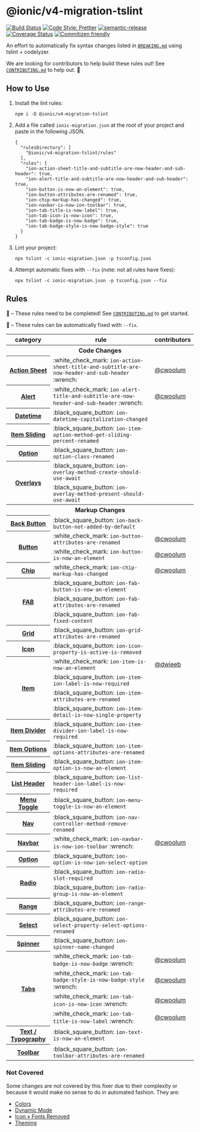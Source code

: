 # @ionic/v4-migration-tslint

[![Build Status][circle-badge]][circle-badge-url]
[![Code Style: Prettier](https://img.shields.io/badge/code_style-prettier-ff69b4.svg)](https://github.com/prettier/prettier)
[![semantic-release](https://img.shields.io/badge/%20%20%F0%9F%93%A6%F0%9F%9A%80-semantic--release-e10079.svg)](https://github.com/semantic-release/semantic-release)
[![Coverage Status](https://coveralls.io/repos/github/ionic-team/v4-migration-tslint/badge.svg?branch=master)](https://coveralls.io/github/ionic-team/v4-migration-tslint?branch=master)
[![Commitizen friendly](https://img.shields.io/badge/commitizen-friendly-brightgreen.svg)](http://commitizen.github.io/cz-cli/)

An effort to automatically fix syntax changes listed in [`BREAKING.md`](https://github.com/ionic-team/ionic/blob/master/angular/BREAKING.md) using tslint + codelyzer.

We are looking for contributors to help build these rules out! See [`CONTRIBUTING.md`](https://github.com/ionic-team/v4-migration-tslint/blob/develop/CONTRIBUTING.md) to help out. :sparkling_heart:

## How to Use

1. Install the lint rules:

    ```
    npm i -D @ionic/v4-migration-tslint
    ```

1. Add a file called `ionic-migration.json` at the root of your project and paste in the following JSON.

    ```
    {
      "rulesDirectory": [
        "@ionic/v4-migration-tslint/rules"
      ],
      "rules": {
        "ion-action-sheet-title-and-subtitle-are-now-header-and-sub-header": true,
        "ion-alert-title-and-subtitle-are-now-header-and-sub-header": true,
        "ion-button-is-now-an-element": true,
        "ion-button-attributes-are-renamed": true,
        "ion-chip-markup-has-changed": true,
        "ion-navbar-is-now-ion-toolbar": true,
        "ion-tab-title-is-now-label": true,
        "ion-tab-icon-is-now-icon": true,
        "ion-tab-badge-is-now-badge": true,
        "ion-tab-badge-style-is-now-badge-style": true
      }
    }
    ```

1. Lint your project:

    ```
    npx tslint -c ionic-migration.json -p tsconfig.json
    ```

1. Attempt automatic fixes with `--fix` (note: not all rules have fixes):

    ```
    npx tslint -c ionic-migration.json -p tsconfig.json --fix
    ```

## Rules

:black_square_button: &ndash; These rules need to be completed! See [`CONTRIBUTING.md`](https://github.com/ionic-team/v4-migration-tslint/blob/develop/CONTRIBUTING.md) to get started.

:wrench: &ndash; These rules can be automatically fixed with `--fix`.

<table>
<tr>
    <th>category</th>
    <th>rule</th>
    <th>contributors</th>
</tr>
<tr>
    <th colspan="3">Code Changes</th>
</tr>
<tr>
    <th><a href="https://github.com/ionic-team/ionic/blob/master/angular/BREAKING.md#action-sheet">Action Sheet</a></th>
    <td>:white_check_mark: <code>ion-action-sheet-title-and-subtitle-are-now-header-and-sub-header</code> :wrench:</td>
    <td><a href="https://github.com/cwoolum">@cwoolum</a></td>
</tr>
<tr>
    <th><a href="https://github.com/ionic-team/ionic/blob/master/angular/BREAKING.md#alert">Alert</a></th>
    <td>:white_check_mark: <code>ion-alert-title-and-subtitle-are-now-header-and-sub-header</code> :wrench:</td>
    <td><a href="https://github.com/cwoolum">@cwoolum</a></td>
</tr>
<tr>
    <th><a href="https://github.com/ionic-team/ionic/blob/master/angular/BREAKING.md#datetime">Datetime</a></th>
    <td>:black_square_button: <code>ion-datetime-capitalization-changed</code></td>
    <td></td>
</tr>
<tr>
    <th><a href="https://github.com/ionic-team/ionic/blob/master/angular/BREAKING.md#item-sliding">Item Sliding</a></th>
    <td>:black_square_button: <code>ion-item-option-method-get-sliding-percent-renamed</code></td>
    <td></td>
</tr>
<tr>
    <th><a href="https://github.com/ionic-team/ionic/blob/master/angular/BREAKING.md#option">Option</a></th>
    <td>:black_square_button: <code>ion-option-class-renamed</code></td>
    <td></td>
</tr>
<tr>
    <th rowspan="2"><a href="https://github.com/ionic-team/ionic/blob/master/angular/BREAKING.md#overlays">Overlays</a></th>
    <td>:black_square_button: <code>ion-overlay-method-create-should-use-await</code></td>
    <td></td>
</tr>
<tr>
    <td>:black_square_button: <code>ion-overlay-method-present-should-use-await</code></td>
    <td></td>
</tr>
<tr>
    <th colspan="3">Markup Changes</th>
</tr>
<tr>
    <th><a href="https://github.com/ionic-team/ionic/blob/master/angular/BREAKING.md#back-button">Back Button</a></th>
    <td>:black_square_button: <code>ion-back-button-not-added-by-default</code></td>
    <td></td>
</tr>
<tr>
    <th rowspan="2"><a href="https://github.com/ionic-team/ionic/blob/master/angular/BREAKING.md#button">Button</a></th>
    <td>:white_check_mark: <code>ion-button-attributes-are-renamed</code></td>
    <td><a href="https://github.com/cwoolum">@cwoolum</a></td>
</tr>
<tr>
    <td>:white_check_mark: <code>ion-button-is-now-an-element</code></td>
    <td><a href="https://github.com/cwoolum">@cwoolum</a></td>
</tr>
<tr>
    <th><a href="https://github.com/ionic-team/ionic/blob/master/angular/BREAKING.md#chip">Chip</a></th>
    <td>:white_check_mark: <code>ion-chip-markup-has-changed</code></td>
    <td><a href="https://github.com/cwoolum">@cwoolum</a></td>
</tr>
<tr>
    <th rowspan="3"><a href="https://github.com/ionic-team/ionic/blob/master/angular/BREAKING.md#fab">FAB</a></th>
    <td>:black_square_button: <code>ion-fab-button-is-now-an-element</code></td>
    <td></td>
</tr>
<tr>
    <td>:black_square_button: <code>ion-fab-attributes-are-renamed</code></td>
    <td></td>
</tr>
<tr>
    <td>:black_square_button: <code>ion-fab-fixed-content</code></td>
    <td></td>
</tr>
<tr>
    <th><a href="https://github.com/ionic-team/ionic/blob/master/angular/BREAKING.md#grid">Grid</a></th>
    <td>:black_square_button: <code>ion-grid-attributes-are-renamed</code></td>
    <td></td>
</tr>
<tr>
    <th><a href="https://github.com/ionic-team/ionic/blob/master/angular/BREAKING.md#icon">Icon</a></th>
    <td>:black_square_button: <code>ion-icon-property-is-active-is-removed</code></td>
    <td></td>
</tr>
<tr>
    <th rowspan="4"><a href="https://github.com/ionic-team/ionic/blob/master/angular/BREAKING.md#item">Item</a></th>
    <td>:white_check_mark: <code>ion-item-is-now-an-element</code></td>
    <td><a href="https://github.com/dwieeb">@dwieeb</a></td>
</tr>
<tr>
    <td>:black_square_button: <code>ion-item-ion-label-is-now-required</code></td>
    <td></td>
</tr>
<tr>
    <td>:black_square_button: <code>ion-item-attributes-are-renamed</code></td>
    <td></td>
</tr>
<tr>
    <td>:black_square_button: <code>ion-item-detail-is-now-single-property</code></td>
    <td></td>
</tr>
<tr>
    <th><a href="https://github.com/ionic-team/ionic/blob/master/angular/BREAKING.md#item-divider">Item Divider</a></th>
    <td>:black_square_button: <code>ion-item-divider-ion-label-is-now-required</code></td>
    <td></td>
</tr>
<tr>
    <th><a href="https://github.com/ionic-team/ionic/blob/master/angular/BREAKING.md#item-options">Item Options</a></th>
    <td>:black_square_button: <code>ion-item-options-attributes-are-renamed</code></td>
    <td></td>
</tr>
<tr>
    <th><a href="https://github.com/ionic-team/ionic/blob/master/angular/BREAKING.md#item-sliding">Item Sliding</a></th>
    <td>:black_square_button: <code>ion-item-option-is-now-an-element</code></td>
    <td></td>
</tr>
<tr>
    <th><a href="https://github.com/ionic-team/ionic/blob/master/angular/BREAKING.md#list-header">List Header</a></th>
    <td>:black_square_button: <code>ion-list-header-ion-label-is-now-required</code></td>
    <td></td>
</tr>
<tr>
    <th><a href="https://github.com/ionic-team/ionic/blob/master/angular/BREAKING.md#menu-toggle">Menu Toggle</a></th>
    <td>:black_square_button: <code>ion-menu-toggle-is-now-an-element</code></td>
    <td></td>
</tr>
<tr>
    <th><a href="https://github.com/ionic-team/ionic/blob/master/angular/BREAKING.md#nav">Nav</a></th>
    <td>:black_square_button: <code>ion-nav-controller-method-remove-renamed</code></td>
    <td></td>
</tr>
<tr>
    <th><a href="https://github.com/ionic-team/ionic/blob/master/angular/BREAKING.md#navbar">Navbar</a></th>
    <td>:white_check_mark: <code>ion-navbar-is-now-ion-toolbar</code> :wrench:</td>
    <td><a href="https://github.com/cwoolum">@cwoolum</a></td>
</tr>
<tr>
    <th><a href="https://github.com/ionic-team/ionic/blob/master/angular/BREAKING.md#option">Option</a></th>
    <td>:black_square_button: <code>ion-option-is-now-ion-select-option</code></td>
    <td></td>
</tr>
<tr>
    <th rowspan="2"><a href="https://github.com/ionic-team/ionic/blob/master/angular/BREAKING.md#radio">Radio</a></th>
    <td>:black_square_button: <code>ion-radio-slot-required</code></td>
    <td></td>
</tr>
<tr>
    <td>:black_square_button: <code>ion-radio-group-is-now-an-element</code></td>
    <td></td>
</tr>
<tr>
    <th><a href="https://github.com/ionic-team/ionic/blob/master/angular/BREAKING.md#range">Range</a></th>
    <td>:black_square_button: <code>ion-range-attributes-are-renamed</code></td>
    <td></td>
</tr>
<tr>
    <th><a href="https://github.com/ionic-team/ionic/blob/master/angular/BREAKING.md#select">Select</a></th>
    <td>:black_square_button: <code>ion-select-property-select-options-renamed</code></td>
    <td></td>
</tr>
<tr>
    <th><a href="https://github.com/ionic-team/ionic/blob/master/angular/BREAKING.md#spinner">Spinner</a></th>
    <td>:black_square_button: <code>ion-spinner-name-changed</code></td>
    <td></td>
</tr>
<tr>
    <th rowspan="4"><a href="https://github.com/ionic-team/ionic/blob/master/angular/BREAKING.md#tabs">Tabs</a></th>
    <td>:white_check_mark: <code>ion-tab-badge-is-now-badge</code> :wrench:</td>
    <td><a href="https://github.com/cwoolum">@cwoolum</a></td>
</tr>
<tr>
    <td>:white_check_mark: <code>ion-tab-badge-style-is-now-badge-style</code> :wrench:</td>
    <td><a href="https://github.com/cwoolum">@cwoolum</a></td>
</tr>
<tr>
    <td>:white_check_mark: <code>ion-tab-icon-is-now-icon</code> :wrench:</td>
    <td><a href="https://github.com/cwoolum">@cwoolum</a></td>
</tr>
<tr>
    <td>:white_check_mark: <code>ion-tab-title-is-now-label</code> :wrench:</td>
    <td><a href="https://github.com/cwoolum">@cwoolum</a></td>
</tr>
<tr>
    <th><a href="https://github.com/ionic-team/ionic/blob/master/angular/BREAKING.md#text--typography">Text / Typography</a></th>
    <td>:black_square_button: <code>ion-text-is-now-an-element</code></td>
    <td></td>
</tr>
<tr>
    <th><a href="https://github.com/ionic-team/ionic/blob/master/angular/BREAKING.md#toolbar">Toolbar</a></th>
    <td>:black_square_button: <code>ion-toolbar-attributes-are-renamed</code></td>
    <td></td>
</tr>
</table>

### Not Covered

Some changes are not covered by this fixer due to their complexity or because it would make no sense to do in automated fashion. They are:

* [Colors](https://github.com/ionic-team/ionic/blob/master/angular/BREAKING.md#colors)
* [Dynamic Mode](https://github.com/ionic-team/ionic/blob/master/angular/BREAKING.md#dynamic-mode)
* [Icon &raquo; Fonts Removed](https://github.com/ionic-team/ionic/blob/master/angular/BREAKING.md#icon)
* [Theming](https://github.com/ionic-team/ionic/blob/master/angular/BREAKING.md#theming)

[circle-badge]: https://circleci.com/gh/ionic-team/v4-migration-tslint.svg?style=shield
[circle-badge-url]: https://circleci.com/gh/ionic-team/v4-migration-tslint
